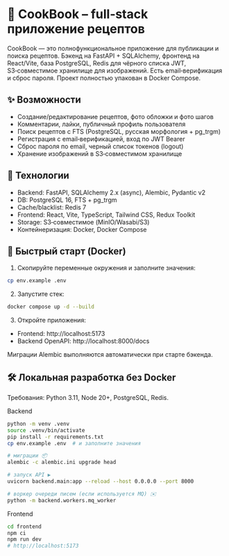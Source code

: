 # 🍳 CookBook – full‑stack приложение рецептов

CookBook — это полнофункциональное приложение для публикации и поиска рецептов. Бэкенд на FastAPI + SQLAlchemy, фронтенд на React/Vite, база PostgreSQL, Redis для чёрного списка JWT, S3‑совместимое хранилище для изображений. Есть email‑верификация и сброс пароля. Проект полностью упакован в Docker Compose.

## ✨ Возможности
- Создание/редактирование рецептов, фото обложки и фото шагов
- Комментарии, лайки, публичный профиль пользователя
- Поиск рецептов с FTS (PostgreSQL, русская морфология + pg_trgm)
- Регистрация с email‑верификацией, вход по JWT Bearer
- Сброс пароля по email, черный список токенов (logout)
- Хранение изображений в S3‑совместимом хранилище

## 🧰 Технологии
- Backend: FastAPI, SQLAlchemy 2.x (async), Alembic, Pydantic v2
- DB: PostgreSQL 16, FTS + pg_trgm
- Cache/blacklist: Redis 7
- Frontend: React, Vite, TypeScript, Tailwind CSS, Redux Toolkit
- Storage: S3‑совместимое (MinIO/Wasabi/S3)
- Контейнеризация: Docker, Docker Compose


## 🚀 Быстрый старт (Docker)
1) Скопируйте переменные окружения и заполните значения:
```bash
cp env.example .env
```
2) Запустите стек:
```bash
docker compose up -d --build
```
3) Откройте приложения:
- Frontend: http://localhost:5173
- Backend OpenAPI: http://localhost:8000/docs

Миграции Alembic выполняются автоматически при старте бэкенда.

## 🛠️ Локальная разработка без Docker
Требования: Python 3.11, Node 20+, PostgreSQL, Redis.

Backend
```bash
python -m venv .venv
source .venv/bin/activate
pip install -r requirements.txt
cp env.example .env  # и заполните значения

# миграции 📦
alembic -c alembic.ini upgrade head

# запуск API ▶️
uvicorn backend.main:app --reload --host 0.0.0.0 --port 8000

# воркер очереди писем (если используется MQ) ✉️
python -m backend.workers.mq_worker
```

Frontend
```bash
cd frontend
npm ci
npm run dev
# http://localhost:5173
```
